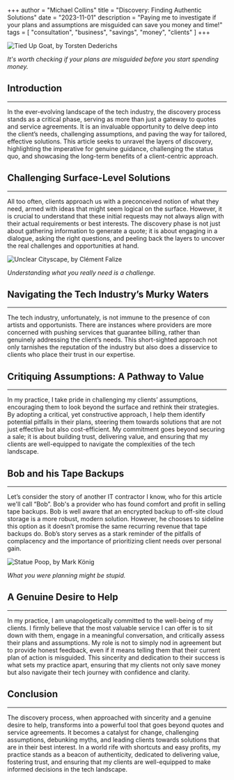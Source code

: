 
+++
author = "Michael Collins"
title = "Discovery: Finding Authentic Solutions"
date = "2023-11-01"
description = "Paying me to investigate if your plans and assumptions are misguided can save you money and time!"
tags = [
    "consultation",
    "business",
    "savings",
    "money",
    "clients"
]
+++

![Tied Up Goat, by Torsten Dederichs](https://perthserverplus.com/images/tied-up-goat.jpg#center)

_It's worth checking if your plans are misguided before you start spending money._


## Introduction

---

In the ever-evolving landscape of the tech industry, the discovery process stands as a critical phase, serving as more than just a gateway to quotes and service agreements. It is an invaluable opportunity to delve deep into the client’s needs, challenging assumptions, and paving the way for tailored, effective solutions. This article seeks to unravel the layers of discovery, highlighting the imperative for genuine guidance, challenging the status quo, and showcasing the long-term benefits of a client-centric approach.


## Challenging Surface-Level Solutions

---

All too often, clients approach us with a preconceived notion of what they need, armed with ideas that might seem logical on the surface. However, it is crucial to understand that these initial requests may not always align with their actual requirements or best interests. The discovery phase is not just about gathering information to generate a quote; it is about engaging in a dialogue, asking the right questions, and peeling back the layers to uncover the real challenges and opportunities at hand.

![Unclear Cityscape, by Clément Falize](https://perthserverplus.com/images/unclear-cityscape.jpg#center)

_Understanding what you really need is a challenge._


## Navigating the Tech Industry’s Murky Waters

---

The tech industry, unfortunately, is not immune to the presence of con artists and opportunists. There are instances where providers are more concerned with pushing services that guarantee billing, rather than genuinely addressing the client’s needs. This short-sighted approach not only tarnishes the reputation of the industry but also does a disservice to clients who place their trust in our expertise.


## Critiquing Assumptions: A Pathway to Value

---

In my practice, I take pride in challenging my clients’ assumptions, encouraging them to look beyond the surface and rethink their strategies. By adopting a critical, yet constructive approach, I help them identify potential pitfalls in their plans, steering them towards solutions that are not just effective but also cost-efficient. My commitment goes beyond securing a sale; it is about building trust, delivering value, and ensuring that my clients are well-equipped to navigate the complexities of the tech landscape.


## Bob and his Tape Backups

---

Let’s consider the story of another IT contractor I know, who for this article we'll call “Bob”. Bob's a provider who has found comfort and profit in selling tape backups. Bob is well aware that an encrypted backup to off-site cloud storage is a more robust, modern solution. However, he chooses to sideline this option as it doesn’t promise the same recurring revenue that tape backups do. Bob’s story serves as a stark reminder of the pitfalls of complacency and the importance of prioritizing client needs over personal gain.

![Statue Poop, by Mark König](https://perthserverplus.com/images/statue-poop.jpg#center)

_What you were planning might be stupid._


## A Genuine Desire to Help

---

In my practice, I am unapologetically committed to the well-being of my clients. I firmly believe that the most valuable service I can offer is to sit down with them, engage in a meaningful conversation, and critically assess their plans and assumptions. My role is not to simply nod in agreement but to provide honest feedback, even if it means telling them that their current plan of action is misguided. This sincerity and dedication to their success is what sets my practice apart, ensuring that my clients not only save money but also navigate their tech journey with confidence and clarity.


## Conclusion

---

The discovery process, when approached with sincerity and a genuine desire to help, transforms into a powerful tool that goes beyond quotes and service agreements. It becomes a catalyst for change, challenging assumptions, debunking myths, and leading clients towards solutions that are in their best interest. In a world rife with shortcuts and easy profits, my practice stands as a beacon of authenticity, dedicated to delivering value, fostering trust, and ensuring that my clients are well-equipped to make informed decisions in the tech landscape.